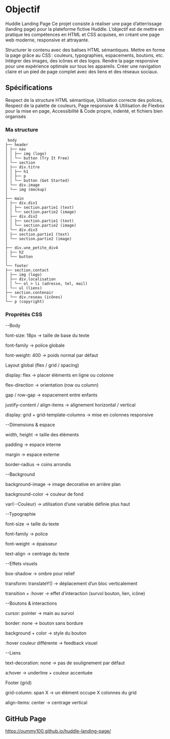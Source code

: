 # Objectif

Huddle Landing Page
Ce projet consiste à réaliser une page d’atterrissage (landing page) pour la plateforme fictive Huddle. L’objectif est de mettre en pratique les compétences en HTML et CSS acquises, en créant une page web moderne, responsive et attrayante.

Structurer le contenu avec des balises HTML sémantiques.
Mettre en forme la page grâce au CSS : couleurs, typographies, espacements, boutons, etc.
Intégrer des images, des icônes et des logos.
Rendre la page responsive pour une expérience optimale sur tous les appareils.
Créer une navigation claire et un pied de page complet avec des liens et des réseaux sociaux.


## Spécifications
 Respect de la structure HTML sémantique, Utilisation correcte des polices, Respect de la palette de couleurs, Page responsive  & Utilisation de Flexbox pour la mise en page, Accessibilité & Code propre, indenté, et fichiers bien organisés

 ### Ma structure
```
 body
├── header
│ ├── nav
│ │ ├── img (logo)
│ │ └── button (Try It Free)
│ └── section
│ ├── div.titre
│ │ ├── h1
│ │ ├── p
│ │ └── button (Get Started)
│ └── div.image
│ └── img (mockup)
│
├── main
│ ├── div.div1
│ │ ├── section.partie1 (text)
│ │ └── section.partie2 (image)
│ ├── div.div2
│ │ ├── section.partie1 (text)
│ │ └── section.partie2 (image)
│ └── div.div3
│ ├── section.partie1 (text)
│ └── section.partie2 (image)
│
├── div.une_petite_div4
│ ├── h2
│ └── button
│
└── footer
├── section.contact
│ ├── img (logo)
│ ├── div.localisation
│ │ └── ol > li (adresse, tel, mail)
│ └── ul (liens)
├── section.contenair
│ └── div.reseau (icônes)
└── p (copyright)  

```

### Proprétés CSS

--Body

font-size: 18px → taille de base du texte

font-family → police globale

font-weight: 400 → poids normal par défaut

Layout global (flex / grid / spacing)

display: flex → placer éléments en ligne ou colonne

flex-direction → orientation (row ou column)

gap / row-gap → espacement entre enfants

justify-content / align-items → alignement horizontal / vertical

display: grid + grid-template-columns → mise en colonnes responsive

--Dimensions & espace

width, height → taille des éléments

padding → espace interne

margin → espace externe

border-radius → coins arrondis

--Background

background-image → image decorative en arrière plan

background-color → couleur de fond

var(--Couleur) → utilisation d’une variable définie plus haut

--Typographie

font-size → taille du texte

font-family → police

font-weight → épaisseur

text-align → centrage du texte

--Effets visuels

box-shadow → ombre pour relief

transform: translateY() → déplacement d’un bloc verticalement

transition + :hover → effet d’interaction (survol bouton, lien, icône)

--Boutons & interactions

cursor: pointer → main au survol

border: none → bouton sans bordure

background + color → style du bouton

:hover couleur différente → feedback visuel

--Liens

text-decoration: none → pas de soulignement par défaut

a:hover → underline + couleur accentuée

Footer (grid)

grid-column: span X → un élément occupe X colonnes du grid

align-items: center → centrage vertical

## GitHub Page

 https://oummy100.github.io/huddle-landing-page/